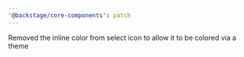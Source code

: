 ```yaml
---
'@backstage/core-components': patch
---
```


Removed the inline color from select icon to allow it to be colored via a theme

